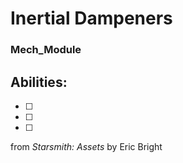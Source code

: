 # Inertial Dampeners
### Mech_Module


## Abilities:


- [ ] 

- [ ] 

- [ ] 



from *Starsmith: Assets* by Eric Bright